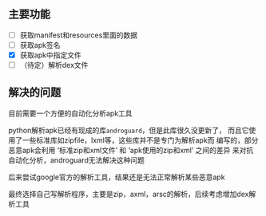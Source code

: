 ## 主要功能

- [ ] 获取manifest和resources里面的数据
- [ ] 获取apk签名
- [x] 获取apk中指定文件
- [ ] （待定）解析dex文件

## 解决的问题

目前需要一个方便的自动化分析apk工具

python解析apk已经有现成的库`androguard`，但是此库很久没更新了，
而且它使用了一些标准库如zipfile，lxml等，这些库并不是专门为解析apk而
编写的，部分恶意apk会利用 ‘标准zip和xml文件’ 和 ‘apk使用的zip和xml’ 之间的差异
来对抗自动化分析，androguard无法解决这种问题

后来尝试google官方的解析工具，结果还是无法正常解析某些恶意apk

最终选择自己写解析程序，主要是zip，axml，arsc的解析，后续考虑增加dex解析工具
